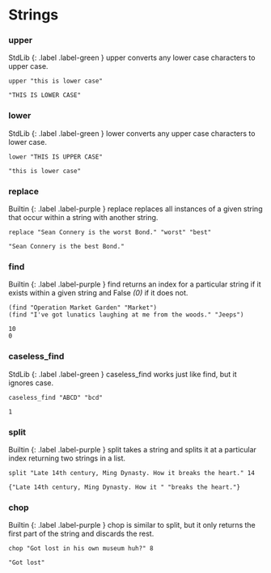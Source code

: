 # Strings

### upper
StdLib
{: .label .label-green }
upper converts any lower case characters to upper case.
```
upper "this is lower case"
```
```
"THIS IS LOWER CASE"
```

### lower
StdLib
{: .label .label-green }
lower converts any upper case characters to lower case.
```
lower "THIS IS UPPER CASE"
```
```
"this is lower case"
```

### replace
Builtin 
{: .label .label-purple }
replace replaces all instances of a given string that occur within a string with another string.
```
replace "Sean Connery is the worst Bond." "worst" "best"
```
```
"Sean Connery is the best Bond."
```

### find
Builtin 
{: .label .label-purple }
find returns an index for a particular string if it exists within a given string and False _(0)_ if it does not.
```
(find "Operation Market Garden" "Market")
(find "I've got lunatics laughing at me from the woods." "Jeeps")
```
```
10
0
```

### caseless_find
StdLib
{: .label .label-green }
caseless_find works just like find, but it ignores case.
```
caseless_find "ABCD" "bcd"
```
```
1
```

### split
Builtin 
{: .label .label-purple }
split takes a string and splits it at a particular index returning two strings in a list.
```
split "Late 14th century, Ming Dynasty. How it breaks the heart." 14
```
```
{"Late 14th century, Ming Dynasty. How it " "breaks the heart."}
```

### chop 
Builtin 
{: .label .label-purple }
chop is similar to split, but it only returns the first part of the string and discards the rest.
```
chop "Got lost in his own museum huh?" 8
```
```
"Got lost"
```

